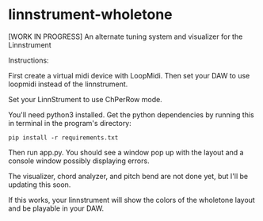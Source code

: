 # linnstrument-wholetone
[WORK IN PROGRESS] An alternate tuning system and visualizer for the Linnstrument

Instructions:

First create a virtual midi device with LoopMidi.  Then set your DAW to use loopmidi instead of the linnstrument.

Set your LinnStrument to use ChPerRow mode.

You'll need python3 installed.  Get the python dependencies by running this in terminal in the program's directory:

```
pip install -r requirements.txt
```

Then run app.py.  You should see a window pop up with the layout and a console window possibly displaying errors.

The visualizer, chord analyzer, and pitch bend are not done yet, but I'll be updating this soon.

If this works, your linnstrument will show the colors of the wholetone layout and be playable in your DAW.
